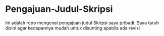 # Pengajuan-Judul-Skripsi
Ini adalah repo mengenai pengajuan judul Skripsi saya pribadi. Saya taruh disini agar kedepannya mudah untuk disunting apabila ada revisi
